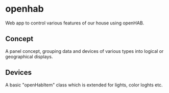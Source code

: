 # openhab

Web app to control various features of our house using openHAB.

## Concept

A panel concept, grouping data and devices of various types into logical or
geographical displays.

## Devices

A basic "openHabItem" class which is extended for lights, color loghts etc.
